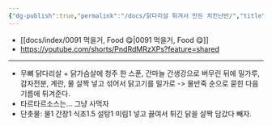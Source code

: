 ```yaml
---
{"dg-publish":true,"permalink":"/docs/닭다리살 튀겨서 만든 치킨난반/","title":"닭다리살 튀겨서 만든 치킨난반"}
---
```


- [[docs/index/0091 먹을거, Food 😋\|0091 먹을거, Food 😋]]
- <https://youtube.com/shorts/PndRdMRzXPs?feature=shared>
___
- 무뼈 닭다리살 + 닭가슴살에 청주 한 스푼, 간마늘 간생강으로 버무린 뒤에 밀가루, 감자전분, 계란, 물 살짝 넣고 섞어서 닭고기를 밀가로 -> 물반죽 순으로 묻힌 다음 기름에 튀겨준다. 
- 타르타르소스는... 그냥 사먹자
- 단촛물:  물1 간장1 식초1.5 설탕1 미림1 넣고 끓여서 튀긴 닭을 살짝 담갔다 빼자.
